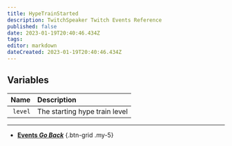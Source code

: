 ```yaml
---
title: HypeTrainStarted
description: TwitchSpeaker Twitch Events Reference
published: false
date: 2023-01-19T20:40:46.434Z
tags: 
editor: markdown
dateCreated: 2023-01-19T20:40:46.434Z
---
```


## Variables
Name | Description
----:|:------------
`level` | The starting hype train level

---

- [<i class="mdi mdi-chevron-left"></i>**Events *Go Back***](/TwitchSpeaker/Events)
{.btn-grid .my-5}
